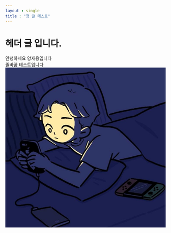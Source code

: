 ```yaml
---
layout : single
title : "첫 글 테스트"
---
```


# 헤더 글 입니다.

안녕하세요 양재용입니다  
줄바꿈 테스트입니다
![rakugaki](../_images/rakugaki.jpg)